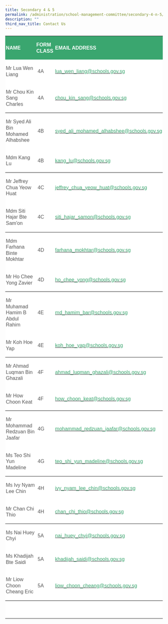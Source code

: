 ```yaml
---
title: Secondary 4 & 5
permalink: /administration/school-management-committee/secondary-4-n-5/
description: ""
third_nav_title: Contact Us
---
```


<table class="MsoNormalTable" border="0" cellspacing="0" cellpadding="0" width="624" style="background:white;border-collapse:collapse;mso-table-layout-alt:fixed;
 mso-yfti-tbllook:1184;mso-padding-alt:0in 0in 0in 0in"><tbody><tr style="mso-yfti-irow:0;mso-yfti-firstrow:yes"><td width="246" style="width:184.5pt;background:#3AA66F;padding:1.5pt 1.5pt 1.5pt 1.5pt"><p class="MsoNormal" style="line-height:14.7pt"><b><span style="font-family:
  &quot;Arial&quot;,sans-serif;color:white;text-transform:uppercase">NAME</span></b></p></td><td width="90" style="width:67.5pt;background:#3AA66F;padding:1.5pt 1.5pt 1.5pt 1.5pt"><p class="MsoNormal" style="line-height:14.7pt"><b><span style="font-family:
  &quot;Arial&quot;,sans-serif;color:white;text-transform:uppercase">FORM CLASS</span></b></p></td><td width="288" style="width:3.0in;background:#3AA66F;padding:1.5pt 1.5pt 1.5pt 1.5pt"><p class="MsoNormal" style="line-height:14.7pt"><b><span style="font-family:
  &quot;Arial&quot;,sans-serif;color:white;text-transform:uppercase">EMAIL ADDRESS</span></b></p></td></tr><tr style="mso-yfti-irow:1"><td width="246" style="width:184.5pt;padding:1.5pt 1.5pt 1.5pt 1.5pt"><p class="MsoNormal" style="line-height:14.7pt"><span style="font-family:&quot;Arial&quot;,sans-serif;
  color:#565656">Mr Lua Wen Liang</span></p></td><td width="90" style="width:67.5pt;padding:1.5pt 1.5pt 1.5pt 1.5pt"><p class="MsoNormal" style="line-height:14.7pt"><span style="font-family:&quot;Arial&quot;,sans-serif;
  color:#565656">&nbsp;4A</span></p></td><td width="288" style="width:3.0in;padding:1.5pt 1.5pt 1.5pt 1.5pt"><p class="MsoNormal" style="line-height:14.7pt"><span style="font-family:&quot;Arial&quot;,sans-serif;
  color:black;mso-color-alt:windowtext"><a href="mailto:lua_wen_liang@schools.gov.sg"><span style="color:#3AA66F;
  text-decoration:none;text-underline:none">lua_wen_liang@schools.gov.sg</span></a></span><span style="font-family:&quot;Arial&quot;,sans-serif;color:#565656"></span></p></td></tr><tr style="mso-yfti-irow:2"><td width="246" style="width:184.5pt;border:none;border-bottom:solid windowtext 1.0pt;
  mso-border-bottom-alt:solid windowtext .5pt;padding:1.5pt 1.5pt 1.5pt 1.5pt"><p class="MsoNormal" style="line-height:14.7pt"><span style="font-family:&quot;Arial&quot;,sans-serif;
  color:#565656">Mr Chou Kin Sang Charles</span></p></td><td width="90" style="width:67.5pt;border:none;border-bottom:solid windowtext 1.0pt;
  mso-border-bottom-alt:solid windowtext .5pt;padding:1.5pt 1.5pt 1.5pt 1.5pt"><p class="MsoNormal" style="line-height:14.7pt"><span style="font-family:&quot;Arial&quot;,sans-serif;
  color:#565656">&nbsp;4A</span></p></td><td width="288" style="width:3.0in;border:none;border-bottom:solid windowtext 1.0pt;
  mso-border-bottom-alt:solid windowtext .5pt;padding:1.5pt 1.5pt 1.5pt 1.5pt"><p class="MsoNormal" style="line-height:14.7pt"><span style="font-family:&quot;Arial&quot;,sans-serif;
  color:black;mso-color-alt:windowtext"><a href="mailto:chou_kin_sang@schools.gov.sg"><span style="color:#3AA66F;
  text-decoration:none;text-underline:none">chou_kin_sang@schools.gov.sg</span></a></span><span style="font-family:&quot;Arial&quot;,sans-serif;color:#565656"></span></p></td></tr><tr style="mso-yfti-irow:3"><td width="246" style="width:184.5pt;border:none;mso-border-top-alt:solid windowtext .5pt;
  padding:1.5pt 1.5pt 1.5pt 1.5pt"><p class="MsoNormal" style="line-height:14.7pt"><span style="font-family:&quot;Arial&quot;,sans-serif;
  color:#565656">Mr Syed Ali Bin Mohamed Alhabshee</span></p></td><td width="90" style="width:67.5pt;border:none;mso-border-top-alt:solid windowtext .5pt;
  padding:1.5pt 1.5pt 1.5pt 1.5pt"><p class="MsoNormal" style="line-height:14.7pt"><span style="font-family:&quot;Arial&quot;,sans-serif;
  color:#565656">&nbsp;4B</span></p></td><td width="288" style="width:3.0in;border:none;mso-border-top-alt:solid windowtext .5pt;
  padding:1.5pt 1.5pt 1.5pt 1.5pt"><p class="MsoNormal" style="line-height:14.7pt"><span style="font-family:&quot;Arial&quot;,sans-serif;
  color:black;mso-color-alt:windowtext"><a href="mailto:syed_ali_mohamed_alhabshee@schools.gov.sg"><span style="color:#3AA66F;text-decoration:none;text-underline:none">syed_ali_mohamed_alhabshee@schools.gov.sg</span></a></span><span style="font-family:&quot;Arial&quot;,sans-serif;color:#565656"></span></p></td></tr><tr style="mso-yfti-irow:4"><td width="246" style="width:184.5pt;border:none;border-bottom:solid windowtext 1.0pt;
  mso-border-bottom-alt:solid windowtext .5pt;padding:1.5pt 1.5pt 1.5pt 1.5pt"><p class="MsoNormal" style="line-height:14.7pt"><span style="font-family:&quot;Arial&quot;,sans-serif;
  color:#565656">Mdm Kang Lu</span></p></td><td width="90" style="width:67.5pt;border:none;border-bottom:solid windowtext 1.0pt;
  mso-border-bottom-alt:solid windowtext .5pt;padding:1.5pt 1.5pt 1.5pt 1.5pt"><p class="MsoNormal" style="line-height:14.7pt"><span style="font-family:&quot;Arial&quot;,sans-serif;
  color:#565656">&nbsp;4B</span></p></td><td width="288" style="width:3.0in;border:none;border-bottom:solid windowtext 1.0pt;
  mso-border-bottom-alt:solid windowtext .5pt;padding:1.5pt 1.5pt 1.5pt 1.5pt"><p class="MsoNormal" style="line-height:14.7pt"><span style="font-family:&quot;Arial&quot;,sans-serif;
  color:black;mso-color-alt:windowtext"><a href="mailto:kang_lu@schools.gov.sg"><span style="color:#3AA66F;text-decoration:none;text-underline:none">kang_lu@schools.gov.sg</span></a></span><span style="font-family:&quot;Arial&quot;,sans-serif;color:#565656"></span></p></td></tr><tr style="mso-yfti-irow:5"><td width="246" style="width:184.5pt;border:none;mso-border-top-alt:solid windowtext .5pt;
  padding:1.5pt 1.5pt 1.5pt 1.5pt"><p class="MsoNormal" style="line-height:14.7pt"><span style="font-family:&quot;Arial&quot;,sans-serif;
  color:#565656">Mr Jeffrey Chua Yeow Huat&nbsp;&nbsp;&nbsp; &nbsp;</span></p></td><td width="90" style="width:67.5pt;border:none;mso-border-top-alt:solid windowtext .5pt;
  padding:1.5pt 1.5pt 1.5pt 1.5pt"><p class="MsoNormal" style="line-height:14.7pt"><span style="font-family:&quot;Arial&quot;,sans-serif;
  color:#565656">&nbsp;4C</span></p></td><td width="288" style="width:3.0in;border:none;mso-border-top-alt:solid windowtext .5pt;
  padding:1.5pt 1.5pt 1.5pt 1.5pt"><p class="MsoNormal" style="line-height:14.7pt"><span style="font-family:&quot;Arial&quot;,sans-serif;
  color:black;mso-color-alt:windowtext"><a href="mailto:jeffrey_chua_yeow_huat@schools.gov.sg"><span style="color:#3AA66F;
  text-decoration:none;text-underline:none">jeffrey_chua_yeow_huat@schools.gov.sg</span></a></span><span style="font-family:&quot;Arial&quot;,sans-serif;color:#565656"></span></p></td></tr><tr style="mso-yfti-irow:6"><td width="246" style="width:184.5pt;border:none;border-bottom:solid windowtext 1.0pt;
  mso-border-bottom-alt:solid windowtext .5pt;padding:1.5pt 1.5pt 1.5pt 1.5pt"><p class="MsoNormal" style="line-height:14.7pt"><span style="font-family:&quot;Arial&quot;,sans-serif;
  color:#565656">Mdm Siti Hajar Bte Sam'on</span></p></td><td width="90" style="width:67.5pt;border:none;border-bottom:solid windowtext 1.0pt;
  mso-border-bottom-alt:solid windowtext .5pt;padding:1.5pt 1.5pt 1.5pt 1.5pt"><p class="MsoNormal" style="line-height:14.7pt"><span style="font-family:&quot;Arial&quot;,sans-serif;
  color:#565656">&nbsp;4C</span></p></td><td width="288" style="width:3.0in;border:none;border-bottom:solid windowtext 1.0pt;
  mso-border-bottom-alt:solid windowtext .5pt;padding:1.5pt 1.5pt 1.5pt 1.5pt"><p class="MsoNormal" style="line-height:14.7pt"><span style="font-family:&quot;Arial&quot;,sans-serif;
  color:black;mso-color-alt:windowtext"><a href="mailto:siti_hajar_samon@schools.gov.sg"><span style="color:#3AA66F;
  text-decoration:none;text-underline:none">siti_hajar_samon@schools.gov.sg</span></a></span><span style="font-family:&quot;Arial&quot;,sans-serif;color:#565656"></span></p></td></tr><tr style="mso-yfti-irow:7"><td width="246" style="width:184.5pt;border:none;mso-border-top-alt:solid windowtext .5pt;
  padding:1.5pt 1.5pt 1.5pt 1.5pt"><p class="MsoNormal" style="line-height:14.7pt"><span style="font-family:&quot;Arial&quot;,sans-serif;
  color:#565656">Mdm Farhana Binte Mokhtar</span></p></td><td width="90" style="width:67.5pt;border:none;mso-border-top-alt:solid windowtext .5pt;
  padding:1.5pt 1.5pt 1.5pt 1.5pt"><p class="MsoNormal" style="line-height:14.7pt"><span style="font-family:&quot;Arial&quot;,sans-serif;
  color:#565656">&nbsp;4D</span></p></td><td width="288" style="width:3.0in;border:none;mso-border-top-alt:solid windowtext .5pt;
  padding:1.5pt 1.5pt 1.5pt 1.5pt"><p class="MsoNormal" style="line-height:14.7pt"><span style="font-family:&quot;Arial&quot;,sans-serif;
  color:black;mso-color-alt:windowtext"><a href="mailto:farhana_mokhtar@schools.gov.sg"><span style="color:#3AA66F;
  text-decoration:none;text-underline:none">farhana_mokhtar@schools.gov.sg</span></a></span><span style="font-family:&quot;Arial&quot;,sans-serif;color:#565656"></span></p></td></tr><tr style="mso-yfti-irow:8"><td width="246" style="width:184.5pt;border:none;border-bottom:solid windowtext 1.0pt;
  mso-border-bottom-alt:solid windowtext .5pt;padding:1.5pt 1.5pt 1.5pt 1.5pt"><p class="MsoNormal" style="line-height:14.7pt"><span style="font-family:&quot;Arial&quot;,sans-serif;
  color:#565656">Mr Ho Chee Yong Zavier&nbsp;</span></p></td><td width="90" style="width:67.5pt;border:none;border-bottom:solid windowtext 1.0pt;
  mso-border-bottom-alt:solid windowtext .5pt;padding:1.5pt 1.5pt 1.5pt 1.5pt"><p class="MsoNormal" style="line-height:14.7pt"><span style="font-family:&quot;Arial&quot;,sans-serif;
  color:#565656">&nbsp;4D</span></p></td><td width="288" style="width:3.0in;border:none;border-bottom:solid windowtext 1.0pt;
  mso-border-bottom-alt:solid windowtext .5pt;padding:1.5pt 1.5pt 1.5pt 1.5pt"><p class="MsoNormal" style="line-height:14.7pt"><span style="font-family:&quot;Arial&quot;,sans-serif;
  color:black;mso-color-alt:windowtext"><a href="mailto:ho_chee_yong@schools.gov.sg"><span style="color:#3AA66F;
  text-decoration:none;text-underline:none">ho_chee_yong@schools.gov.sg</span></a></span><span style="font-family:&quot;Arial&quot;,sans-serif;color:#565656"></span></p></td></tr><tr style="mso-yfti-irow:9"><td width="246" style="width:184.5pt;border:none;mso-border-top-alt:solid windowtext .5pt;
  padding:1.5pt 1.5pt 1.5pt 1.5pt"><p class="MsoNormal" style="line-height:14.7pt"><span style="font-family:&quot;Arial&quot;,sans-serif;
  color:#565656">Mr Muhamad Hamim B Abdul Rahim&nbsp;&nbsp;</span></p></td><td width="90" style="width:67.5pt;border:none;mso-border-top-alt:solid windowtext .5pt;
  padding:1.5pt 1.5pt 1.5pt 1.5pt"><p class="MsoNormal" style="line-height:14.7pt"><span style="font-family:&quot;Arial&quot;,sans-serif;
  color:#565656">&nbsp;4E</span></p></td><td width="288" style="width:3.0in;border:none;mso-border-top-alt:solid windowtext .5pt;
  padding:1.5pt 1.5pt 1.5pt 1.5pt"><p class="MsoNormal" style="line-height:14.7pt"><span style="font-family:&quot;Arial&quot;,sans-serif;
  color:black;mso-color-alt:windowtext"><a href="mailto:md_hamim_bar@schools.gov.sg"><span style="color:#3AA66F;
  text-decoration:none;text-underline:none">md_hamim_bar@schools.gov.sg</span></a></span><span style="font-family:&quot;Arial&quot;,sans-serif;color:#565656"></span></p></td></tr><tr style="mso-yfti-irow:10"><td width="246" style="width:184.5pt;border:none;border-bottom:solid windowtext 1.0pt;
  mso-border-bottom-alt:solid windowtext .5pt;padding:1.5pt 1.5pt 1.5pt 1.5pt"><p class="MsoNormal" style="line-height:14.7pt"><span style="font-family:&quot;Arial&quot;,sans-serif;
  color:#565656">Mr Koh Hoe Yap</span></p></td><td width="90" style="width:67.5pt;border:none;border-bottom:solid windowtext 1.0pt;
  mso-border-bottom-alt:solid windowtext .5pt;padding:1.5pt 1.5pt 1.5pt 1.5pt"><p class="MsoNormal" style="line-height:14.7pt"><span style="font-family:&quot;Arial&quot;,sans-serif;
  color:#565656">&nbsp;4E</span></p></td><td width="288" style="width:3.0in;border:none;border-bottom:solid windowtext 1.0pt;
  mso-border-bottom-alt:solid windowtext .5pt;padding:1.5pt 1.5pt 1.5pt 1.5pt"><p class="MsoNormal" style="line-height:14.7pt"><span style="font-family:&quot;Arial&quot;,sans-serif;
  color:black;mso-color-alt:windowtext"><a href="mailto:koh_hoe_yap@schools.gov.sg"><span style="color:#3AA66F;
  text-decoration:none;text-underline:none">koh_hoe_yap@schools.gov.sg</span></a></span><span style="font-family:&quot;Arial&quot;,sans-serif;color:#565656"></span></p></td></tr><tr style="mso-yfti-irow:11"><td width="246" style="width:184.5pt;border:none;mso-border-top-alt:solid windowtext .5pt;
  padding:1.5pt 1.5pt 1.5pt 1.5pt"><p class="MsoNormal" style="line-height:14.7pt"><span style="font-family:&quot;Arial&quot;,sans-serif;
  color:#565656">Mr Ahmad Luqman Bin Ghazali</span></p></td><td width="90" style="width:67.5pt;border:none;mso-border-top-alt:solid windowtext .5pt;
  padding:1.5pt 1.5pt 1.5pt 1.5pt"><p class="MsoNormal" style="line-height:14.7pt"><span style="font-family:&quot;Arial&quot;,sans-serif;
  color:#565656">&nbsp;4F</span></p></td><td width="288" style="width:3.0in;border:none;mso-border-top-alt:solid windowtext .5pt;
  padding:1.5pt 1.5pt 1.5pt 1.5pt"><p class="MsoNormal" style="line-height:14.7pt"><span style="font-family:&quot;Arial&quot;,sans-serif;
  color:black;mso-color-alt:windowtext"><a href="mailto:ahmad_luqman_ghazali@schools.gov.sg"><span style="color:#3AA66F;
  text-decoration:none;text-underline:none">ahmad_luqman_ghazali@schools.gov.sg</span></a></span><span style="font-family:&quot;Arial&quot;,sans-serif;color:#565656"></span></p></td></tr><tr style="mso-yfti-irow:12"><td width="246" style="width:184.5pt;border:none;border-bottom:solid windowtext 1.0pt;
  mso-border-bottom-alt:solid windowtext .5pt;padding:1.5pt 1.5pt 1.5pt 1.5pt"><p class="MsoNormal" style="line-height:14.7pt"><span style="font-family:&quot;Arial&quot;,sans-serif;
  color:#565656">Mr How Choon Keat</span></p></td><td width="90" style="width:67.5pt;border:none;border-bottom:solid windowtext 1.0pt;
  mso-border-bottom-alt:solid windowtext .5pt;padding:1.5pt 1.5pt 1.5pt 1.5pt"><p class="MsoNormal" style="line-height:14.7pt"><span style="font-family:&quot;Arial&quot;,sans-serif;
  color:#565656">&nbsp;4F</span></p></td><td width="288" style="width:3.0in;border:none;border-bottom:solid windowtext 1.0pt;
  mso-border-bottom-alt:solid windowtext .5pt;padding:1.5pt 1.5pt 1.5pt 1.5pt"><p class="MsoNormal" style="line-height:14.7pt"><span style="font-family:&quot;Arial&quot;,sans-serif;
  color:black;mso-color-alt:windowtext"><a href="mailto:how_choon_keat@schools.gov.sg"><span style="color:#3AA66F;
  text-decoration:none;text-underline:none">how_choon_keat@schools.gov.sg</span></a></span><span style="font-family:&quot;Arial&quot;,sans-serif;color:#565656"></span></p></td></tr><tr style="mso-yfti-irow:13"><td width="246" style="width:184.5pt;border:none;mso-border-top-alt:solid windowtext .5pt;
  padding:1.5pt 1.5pt 1.5pt 1.5pt"><p class="MsoNormal" style="line-height:14.7pt"><span style="font-family:&quot;Arial&quot;,sans-serif;
  color:#565656">Mr Mohammad Redzuan Bin Jaafar</span></p></td><td width="90" style="width:67.5pt;border:none;mso-border-top-alt:solid windowtext .5pt;
  padding:1.5pt 1.5pt 1.5pt 1.5pt"><p class="MsoNormal" style="line-height:14.7pt"><span style="font-family:&quot;Arial&quot;,sans-serif;
  color:#565656">&nbsp;4G</span></p></td><td width="288" style="width:3.0in;border:none;mso-border-top-alt:solid windowtext .5pt;
  padding:1.5pt 1.5pt 1.5pt 1.5pt"><p class="MsoNormal" style="line-height:14.7pt"><span style="font-family:&quot;Arial&quot;,sans-serif;
  color:black;mso-color-alt:windowtext"><a href="mailto:mohammad_redzuan_jaafar@schools.gov.sg"><span style="color:#3AA66F;
  text-decoration:none;text-underline:none">mohammad_redzuan_jaafar@schools.gov.sg</span></a></span><span style="font-family:&quot;Arial&quot;,sans-serif;color:#565656"></span></p></td></tr><tr style="mso-yfti-irow:14"><td width="246" style="width:184.5pt;border:none;border-bottom:solid windowtext 1.0pt;
  mso-border-bottom-alt:solid windowtext .5pt;padding:1.5pt 1.5pt 1.5pt 1.5pt"><p class="MsoNormal" style="line-height:14.7pt"><span style="font-family:&quot;Arial&quot;,sans-serif;
  color:#565656">Ms Teo Shi Yun Madeline&nbsp;&nbsp; &nbsp;</span></p></td><td width="90" style="width:67.5pt;border:none;border-bottom:solid windowtext 1.0pt;
  mso-border-bottom-alt:solid windowtext .5pt;padding:1.5pt 1.5pt 1.5pt 1.5pt"><p class="MsoNormal" style="line-height:14.7pt"><span style="font-family:&quot;Arial&quot;,sans-serif;
  color:#565656">&nbsp;4G</span></p></td><td width="288" style="width:3.0in;border:none;border-bottom:solid windowtext 1.0pt;
  mso-border-bottom-alt:solid windowtext .5pt;padding:1.5pt 1.5pt 1.5pt 1.5pt"><p class="MsoNormal" style="line-height:14.7pt"><span style="font-family:&quot;Arial&quot;,sans-serif;
  color:black;mso-color-alt:windowtext"><a href="mailto:teo_shi_yun_madeline@schools.gov.sg"><span style="color:#3AA66F;
  text-decoration:none;text-underline:none">teo_shi_yun_madeline@schools.gov.sg</span></a></span><span style="font-family:&quot;Arial&quot;,sans-serif;color:#565656"></span></p></td></tr><tr style="mso-yfti-irow:15"><td width="246" style="width:184.5pt;border:none;mso-border-top-alt:solid windowtext .5pt;
  padding:1.5pt 1.5pt 1.5pt 1.5pt"><p class="MsoNormal" style="line-height:14.7pt"><span style="font-family:&quot;Arial&quot;,sans-serif;
  color:#565656">Ms Ivy Nyam Lee Chin&nbsp;&nbsp; &nbsp;</span></p></td><td width="90" style="width:67.5pt;border:none;mso-border-top-alt:solid windowtext .5pt;
  padding:1.5pt 1.5pt 1.5pt 1.5pt"><p class="MsoNormal" style="line-height:14.7pt"><span style="font-family:&quot;Arial&quot;,sans-serif;
  color:#565656">&nbsp;4H</span></p></td><td width="288" style="width:3.0in;border:none;mso-border-top-alt:solid windowtext .5pt;
  padding:1.5pt 1.5pt 1.5pt 1.5pt"><p class="MsoNormal" style="line-height:14.7pt"><span style="font-family:&quot;Arial&quot;,sans-serif;
  color:black;mso-color-alt:windowtext"><a href="mailto:ivy_nyam_lee_chin@schools.gov.sg"><span style="color:#3AA66F;
  text-decoration:none;text-underline:none">ivy_nyam_lee_chin@schools.gov.sg</span></a></span><span style="font-family:&quot;Arial&quot;,sans-serif;color:#565656"></span></p></td></tr><tr style="mso-yfti-irow:16"><td width="246" style="width:184.5pt;border:none;border-bottom:solid windowtext 1.0pt;
  mso-border-bottom-alt:solid windowtext .5pt;padding:1.5pt 1.5pt 1.5pt 1.5pt"><p class="MsoNormal" style="line-height:14.7pt"><span style="font-family:&quot;Arial&quot;,sans-serif;
  color:#565656">Mr Chan Chi Thio</span></p></td><td width="90" style="width:67.5pt;border:none;border-bottom:solid windowtext 1.0pt;
  mso-border-bottom-alt:solid windowtext .5pt;padding:1.5pt 1.5pt 1.5pt 1.5pt"><p class="MsoNormal" style="line-height:14.7pt"><span style="font-family:&quot;Arial&quot;,sans-serif;
  color:#565656">&nbsp;4H</span></p></td><td width="288" style="width:3.0in;border:none;border-bottom:solid windowtext 1.0pt;
  mso-border-bottom-alt:solid windowtext .5pt;padding:1.5pt 1.5pt 1.5pt 1.5pt"><p class="MsoNormal" style="line-height:14.7pt"><span style="font-family:&quot;Arial&quot;,sans-serif;
  color:black;mso-color-alt:windowtext"><a href="mailto:chan_chi_thio@schools.gov.sg"><span style="color:#3AA66F;
  text-decoration:none;text-underline:none">chan_chi_thio@schools.gov.sg</span></a></span><span style="font-family:&quot;Arial&quot;,sans-serif;color:#565656"></span></p></td></tr><tr style="mso-yfti-irow:17"><td width="246" style="width:184.5pt;border:none;mso-border-top-alt:solid windowtext .5pt;
  padding:1.5pt 1.5pt 1.5pt 1.5pt"><p class="MsoNormal" style="line-height:14.7pt"><span style="font-family:&quot;Arial&quot;,sans-serif;
  color:#565656">Ms Nai Huey Chyi&nbsp;</span></p></td><td width="90" style="width:67.5pt;border:none;mso-border-top-alt:solid windowtext .5pt;
  padding:1.5pt 1.5pt 1.5pt 1.5pt"><p class="MsoNormal" style="line-height:14.7pt"><span style="font-family:&quot;Arial&quot;,sans-serif;
  color:#565656">&nbsp;5A</span></p></td><td width="288" style="width:3.0in;border:none;mso-border-top-alt:solid windowtext .5pt;
  padding:1.5pt 1.5pt 1.5pt 1.5pt"><p class="MsoNormal" style="line-height:14.7pt"><span style="font-family:&quot;Arial&quot;,sans-serif;
  color:black;mso-color-alt:windowtext"><a href="mailto:nai_huey_chyi@schools.gov.sg"><span style="color:#3AA66F;
  text-decoration:none;text-underline:none">nai_huey_chyi@schools.gov.sg</span></a></span><span style="font-family:&quot;Arial&quot;,sans-serif;color:#565656"></span></p></td></tr><tr style="mso-yfti-irow:18"><td width="246" style="width:184.5pt;padding:1.5pt 1.5pt 1.5pt 1.5pt"><p class="MsoNormal" style="line-height:14.7pt"><span style="font-family:&quot;Arial&quot;,sans-serif;
  color:#565656">Ms Khadijah Bte Saidi</span></p></td><td width="90" style="width:67.5pt;padding:1.5pt 1.5pt 1.5pt 1.5pt"><p class="MsoNormal" style="line-height:14.7pt"><span style="font-family:&quot;Arial&quot;,sans-serif;
  color:#565656">&nbsp;5A</span></p></td><td width="288" style="width:3.0in;padding:1.5pt 1.5pt 1.5pt 1.5pt"><p class="MsoNormal" style="line-height:14.7pt"><span style="font-family:&quot;Arial&quot;,sans-serif;
  color:black;mso-color-alt:windowtext"><a href="mailto:khadijah_saidi@schools.gov.sg"><span style="color:#3AA66F;
  text-decoration:none;text-underline:none">khadijah_saidi@schools.gov.sg</span></a></span><span style="font-family:&quot;Arial&quot;,sans-serif;color:#565656"></span></p></td></tr><tr style="mso-yfti-irow:19"><td width="246" style="width:184.5pt;border:none;border-bottom:solid windowtext 1.0pt;
  mso-border-bottom-alt:solid windowtext .5pt;padding:1.5pt 1.5pt 1.5pt 1.5pt"><p class="MsoNormal" style="line-height:14.7pt"><span style="font-family:&quot;Arial&quot;,sans-serif;
  color:#565656">Mr Liow Choon Cheang Eric</span></p></td><td width="90" style="width:67.5pt;border:none;border-bottom:solid windowtext 1.0pt;
  mso-border-bottom-alt:solid windowtext .5pt;padding:1.5pt 1.5pt 1.5pt 1.5pt"><p class="MsoNormal" style="line-height:14.7pt"><span style="font-family:&quot;Arial&quot;,sans-serif;
  color:#565656">&nbsp;5A</span></p></td><td width="288" style="width:3.0in;border:none;border-bottom:solid windowtext 1.0pt;
  mso-border-bottom-alt:solid windowtext .5pt;padding:1.5pt 1.5pt 1.5pt 1.5pt"><p class="MsoNormal" style="line-height:14.7pt"><span style="font-family:&quot;Arial&quot;,sans-serif;
  color:black;mso-color-alt:windowtext"><a href="mailto:liow_choon_cheang@schools.gov.sg"><span style="color:#3AA66F;
  text-decoration:none;text-underline:none">liow_choon_cheang@schools.gov.sg</span></a></span><span style="font-family:&quot;Arial&quot;,sans-serif;color:#565656"></span></p></td></tr><tr style="mso-yfti-irow:20;mso-yfti-lastrow:yes"><td width="246" style="width:184.5pt;border:none;mso-border-top-alt:solid windowtext .5pt;
  padding:1.5pt 1.5pt 1.5pt 1.5pt"><p class="MsoNormal" style="line-height:14.7pt"><span style="font-family:&quot;Arial&quot;,sans-serif;
  color:#565656">&nbsp;</span></p></td><td width="90" style="width:67.5pt;border:none;mso-border-top-alt:solid windowtext .5pt;
  padding:1.5pt 1.5pt 1.5pt 1.5pt"><p class="MsoNormal" style="line-height:14.7pt"><span style="font-family:&quot;Arial&quot;,sans-serif;
  color:#565656">&nbsp;</span></p></td><td width="288" style="width:3.0in;border:none;mso-border-top-alt:solid windowtext .5pt;
  padding:1.5pt 1.5pt 1.5pt 1.5pt"><p class="MsoNormal" style="line-height:14.7pt"><span style="font-family:&quot;Arial&quot;,sans-serif;
  color:#565656">&nbsp;</span></p></td></tr></tbody></table>